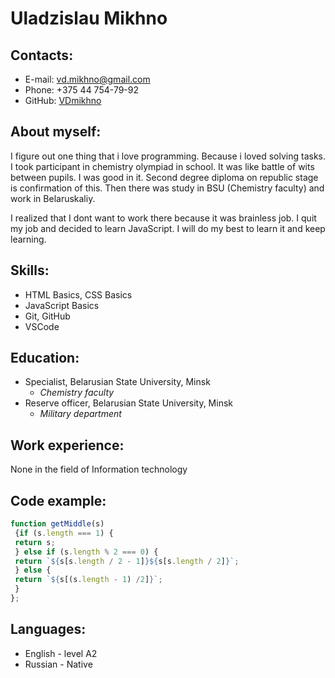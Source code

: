 # Uladzislau Mikhno
## Contacts:
* E-mail: vd.mikhno@gmail.com
* Phone: +375 44 754-79-92
* GitHub: [VDmikhno](https://github.com/VDmikhno)

## About myself:
 I figure out one thing that i love programming. Because i loved solving tasks. I took participant in chemistry olympiad in school. It was like battle of wits between pupils. I was good in it. Second degree diploma on republic stage is confirmation of this. Then there was study in BSU (Chemistry faculty) and work in Belaruskaliy.

 I realized that I dont want to work there because it was brainless job. I quit my job and decided to learn JavaScript. I will do my best to learn it and keep learning.
 
## Skills:
 * HTML Basics, CSS Basics 
 * JavaScript Basics
 * Git, GitHub
 * VSCode

## Education:
 * Specialist, Belarusian State University, Minsk 
    * _Chemistry faculty_
 * Reserve officer, Belarusian State University, Minsk
    * _Military department_
## Work experience:
 None in the field of Information technology

## Code example:
 ```JavaScript
 function getMiddle(s)
  {if (s.length === 1) {
  return s;
  } else if (s.length % 2 === 0) {
  return `${s[s.length / 2 - 1]}${s[s.length / 2]}`;
  } else {
  return `${s[(s.length - 1) /2]}`;
  }
 };
```

## Languages:
* English - level A2
* Russian - Native